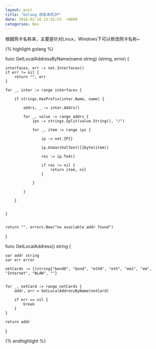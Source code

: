 ```yaml
---
layout: post
title: "Golang 获取本机IP"
date: 2016-02-16 12:55:53  +0800
categories: Dev
---
```


根据网卡名称来，主要是针对Linux，Windows下可以修改网卡名称~

{% highlight golang %}

func GetLocalAddressByName(name string) (string, error) {

	interfaces, err := net.Interfaces()
	if err != nil {
		return "", err
	}

	for _, inter := range interfaces {

		if strings.HasPrefix(inter.Name, name) {

 			addrs, _ := inter.Addrs()

			for _, value := range addrs {
				ips := strings.Split(value.String(), "/")

				for _, item := range ips {

					ip := net.IP{}

					ip.UnmarshalText([]byte(item))

					res := ip.To4()

					if res != nil {
						return item, nil
					}

				}

			}

		}


	}


	return "", errors.New("no available addr found")

}



func GetLocalAddress() string {

	var addr string
	var err error

	netCards := []string{"bond0", "bond", "eth0", "eth", "em1", "em", "Internet", "WLAN", ""}


	for _, netCard := range netCards {
		addr, err = GetLocalAddressByName(netCard)

		if err == nil {
			break
		}
	}

	return addr

}
 
{% endhighlight %}


